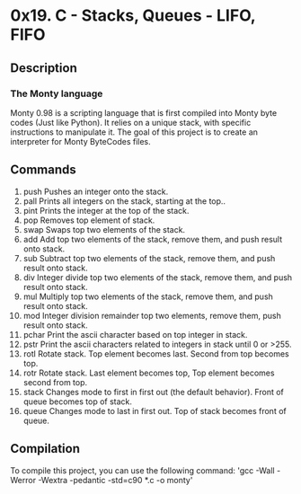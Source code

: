 # 0x19. C - Stacks, Queues - LIFO, FIFO

## Description

### The Monty language
Monty 0.98 is a scripting language that is first compiled into Monty byte codes (Just like Python). It relies on a unique stack, with specific instructions to manipulate it. The goal of this project is to create an interpreter for Monty ByteCodes files.

## Commands

1. push Pushes an integer onto the stack.
2. pall Prints all integers on the stack, starting at the top..
3. pint Prints the integer at the top of the stack.
4. pop Removes top element of stack.
5. swap Swaps top two elements of the stack.
6. add Add top two elements of the stack, remove them, and push result onto stack.
7. sub Subtract top two elements of the stack, remove them, and push result onto stack.
8. div Integer divide top two elements of the stack, remove them, and push result onto stack.
9. mul Multiply top two elements of the stack, remove them, and push result onto stack.
10. mod Integer division remainder top two elements, remove them, push result onto stack.
11. pchar Print the ascii character based on top integer in stack.
12. pstr Print the ascii characters related to integers in stack until 0 or >255.
13. rotl Rotate stack. Top element becomes last. Second from top becomes top.
14. rotr Rotate stack. Last element becomes top, Top element becomes second from top.
15. stack Changes mode to first in first out (the default behavior). Front of queue becomes top of stack.
16. queue Changes mode to last in first out. Top of stack becomes front of queue.

## Compilation

To compile this project, you can use the following command:
'gcc -Wall -Werror -Wextra -pedantic -std=c90 *.c -o monty'
